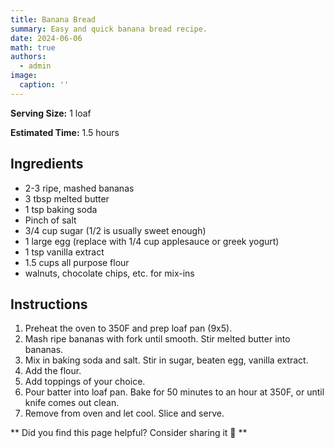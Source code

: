 ```yaml
---
title: Banana Bread
summary: Easy and quick banana bread recipe.
date: 2024-06-06
math: true
authors:
  - admin
image:
  caption: ''
---
```


**Serving Size:** 1 loaf

**Estimated Time:** 1.5 hours

## Ingredients

* 2-3 ripe, mashed bananas 
* 3 tbsp melted butter
* 1 tsp baking soda
* Pinch of salt
* 3/4 cup sugar (1/2 is usually sweet enough)
* 1 large egg (replace with 1/4 cup applesauce or greek yogurt)
* 1 tsp vanilla extract
* 1.5 cups all purpose flour
* walnuts, chocolate chips, etc. for mix-ins

## Instructions

1. Preheat the oven to 350F and prep loaf pan (9x5).
2. Mash ripe bananas with fork until smooth. Stir melted butter into bananas.
3. Mix in baking soda and salt. Stir in sugar, beaten egg, vanilla extract.
4. Add the flour. 
5. Add toppings of your choice.
6. Pour batter into loaf pan. Bake for 50 minutes to an hour at 350F, or until knife comes out clean.
7. Remove from oven and let cool. Slice and serve.

** Did you find this page helpful? Consider sharing it 🙌 **
